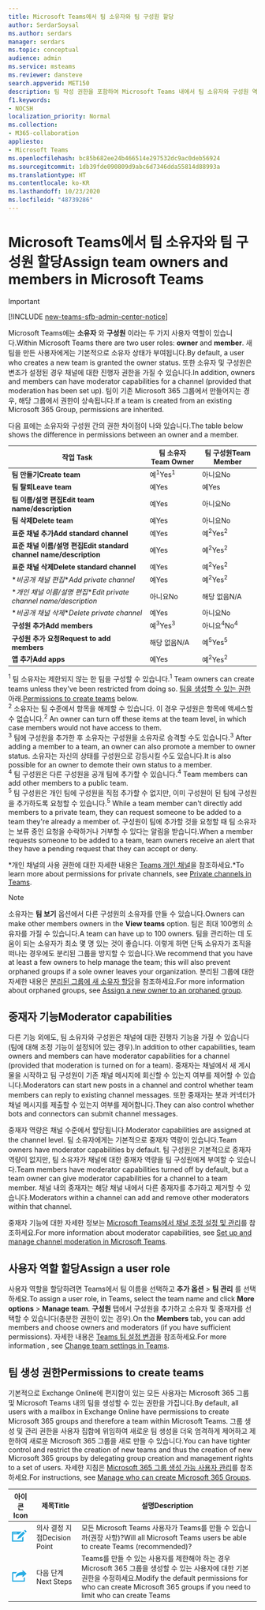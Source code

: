 ```yaml
---
title: Microsoft Teams에서 팀 소유자와 팀 구성원 할당
author: SerdarSoysal
ms.author: serdars
manager: serdars
ms.topic: conceptual
audience: admin
ms.service: msteams
ms.reviewer: dansteve
search.appverid: MET150
description: 팀 작성 권한을 포함하여 Microsoft Teams 내에서 팀 소유자와 구성원 역할 및 권한을 할당하는 방법을 알아봅니다.
f1.keywords:
- NOCSH
localization_priority: Normal
ms.collection:
- M365-collaboration
appliesto:
- Microsoft Teams
ms.openlocfilehash: bc85b682ee24b466514e297532dc9ac0deb56924
ms.sourcegitcommit: 1db39fde090809d9abc6d7346dda55814d88993a
ms.translationtype: HT
ms.contentlocale: ko-KR
ms.lasthandoff: 10/23/2020
ms.locfileid: "48739286"
---
```

<a name="assign-team-owners-and-members-in-microsoft-teams"></a><span data-ttu-id="00f9d-103">Microsoft Teams에서 팀 소유자와 팀 구성원 할당</span><span class="sxs-lookup"><span data-stu-id="00f9d-103">Assign team owners and members in Microsoft Teams</span></span>
=================================================

> [!IMPORTANT]
> [!INCLUDE [new-teams-sfb-admin-center-notice](includes/new-teams-sfb-admin-center-notice.md)]

<span data-ttu-id="00f9d-104">Microsoft Teams에는 **소유자** 와 **구성원** 이라는 두 가지 사용자 역할이 있습니다.</span><span class="sxs-lookup"><span data-stu-id="00f9d-104">Within Microsoft Teams there are two user roles: **owner** and **member**.</span></span> <span data-ttu-id="00f9d-105">새 팀을 만든 사용자에게는 기본적으로 소유자 상태가 부여됩니다.</span><span class="sxs-lookup"><span data-stu-id="00f9d-105">By default, a user who creates a new team is granted the owner status.</span></span> <span data-ttu-id="00f9d-106">또한 소유자 및 구성원은 변조가 설정된 경우 채널에 대한 진행자 권한을 가질 수 있습니다.</span><span class="sxs-lookup"><span data-stu-id="00f9d-106">In addition, owners and members can have moderator capabilities for a channel (provided that moderation has been set up).</span></span> <span data-ttu-id="00f9d-107">팀이 기존 Microsoft 365 그룹에서 만들어지는 경우, 해당 그룹에서 권한이 상속됩니다.</span><span class="sxs-lookup"><span data-stu-id="00f9d-107">If a team is created from an existing Microsoft 365 Group, permissions are inherited.</span></span>

<span data-ttu-id="00f9d-108">다음 표에는 소유자와 구성원 간의 권한 차이점이 나와 있습니다.</span><span class="sxs-lookup"><span data-stu-id="00f9d-108">The table below shows the difference in permissions between an owner and a member.</span></span>


|    <span data-ttu-id="00f9d-109">작업 </span><span class="sxs-lookup"><span data-stu-id="00f9d-109">Task</span></span>                               | <span data-ttu-id="00f9d-110">팀 소유자</span><span class="sxs-lookup"><span data-stu-id="00f9d-110">Team Owner</span></span> | <span data-ttu-id="00f9d-111">팀 구성원</span><span class="sxs-lookup"><span data-stu-id="00f9d-111">Team Member</span></span> |
|-----------------------------------|------------|-------------|
|          <span data-ttu-id="00f9d-112">**팀 만들기**</span><span class="sxs-lookup"><span data-stu-id="00f9d-112">**Create team**</span></span>          |    <span data-ttu-id="00f9d-113">예<sup>1</sup></span><span class="sxs-lookup"><span data-stu-id="00f9d-113">Yes<sup>1</sup></span></span>     |     <span data-ttu-id="00f9d-114">아니요</span><span class="sxs-lookup"><span data-stu-id="00f9d-114">No</span></span>      |
|          <span data-ttu-id="00f9d-115">**팀 탈퇴**</span><span class="sxs-lookup"><span data-stu-id="00f9d-115">**Leave team**</span></span>           |    <span data-ttu-id="00f9d-116">예</span><span class="sxs-lookup"><span data-stu-id="00f9d-116">Yes</span></span>     |     <span data-ttu-id="00f9d-117">예</span><span class="sxs-lookup"><span data-stu-id="00f9d-117">Yes</span></span>     |
|  <span data-ttu-id="00f9d-118">**팀 이름/설명 편집**</span><span class="sxs-lookup"><span data-stu-id="00f9d-118">**Edit team name/description**</span></span>   |    <span data-ttu-id="00f9d-119">예</span><span class="sxs-lookup"><span data-stu-id="00f9d-119">Yes</span></span>     |     <span data-ttu-id="00f9d-120">아니요</span><span class="sxs-lookup"><span data-stu-id="00f9d-120">No</span></span>      |
|          <span data-ttu-id="00f9d-121">**팀 삭제**</span><span class="sxs-lookup"><span data-stu-id="00f9d-121">**Delete team**</span></span>          |    <span data-ttu-id="00f9d-122">예</span><span class="sxs-lookup"><span data-stu-id="00f9d-122">Yes</span></span>     |     <span data-ttu-id="00f9d-123">아니요</span><span class="sxs-lookup"><span data-stu-id="00f9d-123">No</span></span>      |
|          <span data-ttu-id="00f9d-124">**표준 채널 추가**</span><span class="sxs-lookup"><span data-stu-id="00f9d-124">**Add standard channel**</span></span>          |    <span data-ttu-id="00f9d-125">예</span><span class="sxs-lookup"><span data-stu-id="00f9d-125">Yes</span></span>     |    <span data-ttu-id="00f9d-126">예<sup>2</sup></span><span class="sxs-lookup"><span data-stu-id="00f9d-126">Yes<sup>2</sup></span></span>|
| <span data-ttu-id="00f9d-127">**표준 채널 이름/설명 편집**</span><span class="sxs-lookup"><span data-stu-id="00f9d-127">**Edit standard channel name/description**</span></span> |    <span data-ttu-id="00f9d-128">예</span><span class="sxs-lookup"><span data-stu-id="00f9d-128">Yes</span></span>     |    <span data-ttu-id="00f9d-129">예<sup>2</sup></span><span class="sxs-lookup"><span data-stu-id="00f9d-129">Yes<sup>2</sup></span></span>|
|        <span data-ttu-id="00f9d-130">**표준 채널 삭제**</span><span class="sxs-lookup"><span data-stu-id="00f9d-130">**Delete standard channel**</span></span>         |    <span data-ttu-id="00f9d-131">예</span><span class="sxs-lookup"><span data-stu-id="00f9d-131">Yes</span></span>     |    <span data-ttu-id="00f9d-132">예<sup>2</sup></span><span class="sxs-lookup"><span data-stu-id="00f9d-132">Yes<sup>2</sup></span></span>|
|          <span data-ttu-id="00f9d-133">\**_비공개 채널 편집_*</span><span class="sxs-lookup"><span data-stu-id="00f9d-133">\**_Add private channel_*</span></span>          |    <span data-ttu-id="00f9d-134">예</span><span class="sxs-lookup"><span data-stu-id="00f9d-134">Yes</span></span>     |    <span data-ttu-id="00f9d-135">예<sup>2</sup></span><span class="sxs-lookup"><span data-stu-id="00f9d-135">Yes<sup>2</sup></span></span>|
| <span data-ttu-id="00f9d-136">\**_개인 채널 이름/설명 편집_*</span><span class="sxs-lookup"><span data-stu-id="00f9d-136">\**_Edit private channel name/description_*</span></span> |    <span data-ttu-id="00f9d-137">아니요</span><span class="sxs-lookup"><span data-stu-id="00f9d-137">No</span></span>     |    <span data-ttu-id="00f9d-138">해당 없음</span><span class="sxs-lookup"><span data-stu-id="00f9d-138">N/A</span></span>|
|        <span data-ttu-id="00f9d-139">\**_비공개 채널 삭제_*</span><span class="sxs-lookup"><span data-stu-id="00f9d-139">\**_Delete private channel_*</span></span>         |    <span data-ttu-id="00f9d-140">예</span><span class="sxs-lookup"><span data-stu-id="00f9d-140">Yes</span></span>     |    <span data-ttu-id="00f9d-141">아니요</span><span class="sxs-lookup"><span data-stu-id="00f9d-141">No</span></span>|
|          <span data-ttu-id="00f9d-142">**구성원 추가**</span><span class="sxs-lookup"><span data-stu-id="00f9d-142">**Add members**</span></span>          |  <span data-ttu-id="00f9d-143">예<sup>3</sup></span><span class="sxs-lookup"><span data-stu-id="00f9d-143">Yes<sup>3</sup></span></span>   |     <span data-ttu-id="00f9d-144">아니요<sup>4</sup></span><span class="sxs-lookup"><span data-stu-id="00f9d-144">No<sup>4</sup></span></span>    |
|          <span data-ttu-id="00f9d-145">**구성원 추가 요청**</span><span class="sxs-lookup"><span data-stu-id="00f9d-145">**Request to add members**</span></span>          |  <span data-ttu-id="00f9d-146">해당 없음</span><span class="sxs-lookup"><span data-stu-id="00f9d-146">N/A</span></span>   |     <span data-ttu-id="00f9d-147">예<sup>5</sup></span><span class="sxs-lookup"><span data-stu-id="00f9d-147">Yes<sup>5</sup></span></span>     |
|           <span data-ttu-id="00f9d-148">**앱 추가**</span><span class="sxs-lookup"><span data-stu-id="00f9d-148">**Add apps**</span></span>            |    <span data-ttu-id="00f9d-149">예</span><span class="sxs-lookup"><span data-stu-id="00f9d-149">Yes</span></span>     |    <span data-ttu-id="00f9d-150">예<sup>2</sup></span><span class="sxs-lookup"><span data-stu-id="00f9d-150">Yes<sup>2</sup></span></span>|

<span data-ttu-id="00f9d-151"><sup>1</sup> 팀 소유자는 제한되지 않는 한 팀을 구성할 수 있습니다.</span><span class="sxs-lookup"><span data-stu-id="00f9d-151"><sup>1</sup> Team owners can create teams unless they've been restricted from doing so.</span></span> <span data-ttu-id="00f9d-152">[팀을 생성할 수 있는 권한](#permissions-to-create-teams) 아래.</span><span class="sxs-lookup"><span data-stu-id="00f9d-152">[Permissions to create teams](#permissions-to-create-teams) below.</span></span><br>
<span data-ttu-id="00f9d-153"><sup>2</sup> 소유자는 팀 수준에서 항목을 해제할 수 있습니다. 이 경우 구성원은 항목에 액세스할 수 없습니다.</span><span class="sxs-lookup"><span data-stu-id="00f9d-153"><sup>2</sup> An owner can turn off these items at the team level, in which case members would not have access to them.</span></span><br>
<span data-ttu-id="00f9d-154"><sup>3</sup> 팀에 구성원을 추가한 후 소유자는 구성원을 소유자로 승격할 수도 있습니다.</span><span class="sxs-lookup"><span data-stu-id="00f9d-154"><sup>3</sup> After adding a member to a team, an owner can also promote a member to owner status.</span></span> <span data-ttu-id="00f9d-155">소유자는 자신의 상태를 구성원으로 강등시킬 수도 있습니다.</span><span class="sxs-lookup"><span data-stu-id="00f9d-155">It is also possible for an owner to demote their own status to a member.</span></span><br>
<span data-ttu-id="00f9d-156"><sup>4</sup> 팀 구성원은 다른 구성원을 공개 팀에 추가할 수 있습니다.</span><span class="sxs-lookup"><span data-stu-id="00f9d-156"><sup>4</sup> Team members can add other members to a public team.</span></span><br>
<span data-ttu-id="00f9d-157"><sup>5</sup> 팀 구성원은 개인 팀에 구성원을 직접 추가할 수 없지만, 이미 구성원이 된 팀에 구성원을 추가하도록 요청할 수 있습니다.</span><span class="sxs-lookup"><span data-stu-id="00f9d-157"><sup>5</sup> While a team member can't directly add members to a private team, they can request someone to be added to a team they're already a member of.</span></span> <span data-ttu-id="00f9d-158">구성원이 팀에 추가할 것을 요청할 때 팀 소유자는 보류 중인 요청을 수락하거나 거부할 수 있다는 알림을 받습니다.</span><span class="sxs-lookup"><span data-stu-id="00f9d-158">When a member requests someone to be added to a team, team owners receive an alert that they have a pending request that they can accept or deny.</span></span>

<span data-ttu-id="00f9d-159">\*개인 채널의 사용 권한에 대한 자세한 내용은 [Teams 개인 채널](private-channels.md)을 참조하세요.</span><span class="sxs-lookup"><span data-stu-id="00f9d-159">\*To learn more about permissions for private channels, see [Private channels in Teams](private-channels.md).</span></span>

> [!NOTE]
> <span data-ttu-id="00f9d-160">소유자는 **팀 보기** 옵션에서 다른 구성원의 소유자를 만들 수 있습니다.</span><span class="sxs-lookup"><span data-stu-id="00f9d-160">Owners can make other members owners in the **View teams** option.</span></span> <span data-ttu-id="00f9d-161">팀은 최대 100명의 소유자를 가질 수 있습니다.</span><span class="sxs-lookup"><span data-stu-id="00f9d-161">A team can have up to 100 owners.</span></span> <span data-ttu-id="00f9d-162">팀을 관리하는 데 도움이 되는 소유자가 최소 몇 명 있는 것이 좋습니다. 이렇게 하면 단독 소유자가 조직을 떠나는 경우에도 분리된 그룹을 방지할 수 있습니다.</span><span class="sxs-lookup"><span data-stu-id="00f9d-162">We recommend that you have at least a few owners to help manage the team; this will also prevent orphaned groups if a sole owner leaves your organization.</span></span> <span data-ttu-id="00f9d-163">분리된 그룹에 대한 자세한 내용은 [분리된 그룹에 새 소유자 할당](https://support.office.com/article/Assign-a-new-owner-to-an-orphaned-group-86bb3db6-8857-45d1-95c8-f6d540e45732)을 참조하세요.</span><span class="sxs-lookup"><span data-stu-id="00f9d-163">For more information about orphaned groups, see [Assign a new owner to an orphaned group](https://support.office.com/article/Assign-a-new-owner-to-an-orphaned-group-86bb3db6-8857-45d1-95c8-f6d540e45732).</span></span>

## <a name="moderator-capabilities"></a><span data-ttu-id="00f9d-164">중재자 기능</span><span class="sxs-lookup"><span data-stu-id="00f9d-164">Moderator capabilities</span></span>

<span data-ttu-id="00f9d-165">다른 기능 외에도, 팀 소유자와 구성원은 채널에 대한 진행자 기능을 가질 수 있습니다(팀에 대해 조정 기능이 설정되어 있는 경우).</span><span class="sxs-lookup"><span data-stu-id="00f9d-165">In addition to other capabilities, team owners and members can have moderator capabilities for a channel (provided that moderation is turned on for a team).</span></span> <span data-ttu-id="00f9d-166">중재자는 채널에서 새 게시물을 시작하고 팀 구성원이 기존 채널 메시지에 회신할 수 있는지 여부를 제어할 수 있습니다.</span><span class="sxs-lookup"><span data-stu-id="00f9d-166">Moderators can start new posts in a channel and control whether team members can reply to existing channel messages.</span></span> <span data-ttu-id="00f9d-167">또한 중재자는 봇과 커넥터가 채널 메시지를 제출할 수 있는지 여부를 제어합니다.</span><span class="sxs-lookup"><span data-stu-id="00f9d-167">They can also control whether bots and connectors can submit channel messages.</span></span>

<span data-ttu-id="00f9d-168">중재자 역량은 채널 수준에서 할당됩니다.</span><span class="sxs-lookup"><span data-stu-id="00f9d-168">Moderator capabilities are assigned at the channel level.</span></span> <span data-ttu-id="00f9d-169">팀 소유자에게는 기본적으로 중재자 역량이 있습니다.</span><span class="sxs-lookup"><span data-stu-id="00f9d-169">Team owners have moderator capabilities by default.</span></span> <span data-ttu-id="00f9d-170">팀 구성원은 기본적으로 중재자 역량이 없지만, 팀 소유자가 채널에 대한 중재자 역량을 팀 구성원에게 부여할 수 있습니다.</span><span class="sxs-lookup"><span data-stu-id="00f9d-170">Team members have moderator capabilities turned off by default, but a team owner can give moderator capabilities for a channel to a team member.</span></span> <span data-ttu-id="00f9d-171">채널 내의 중재자는 해당 채널 내에서 다른 중재자를 추가하고 제거할 수 있습니다.</span><span class="sxs-lookup"><span data-stu-id="00f9d-171">Moderators within a channel can add and remove other moderators within that channel.</span></span>

<span data-ttu-id="00f9d-172">중재자 기능에 대한 자세한 정보는 [Microsoft Teams에서 채널 조정 설정 및 관리](manage-channel-moderation-in-teams.md)를 참조하세요.</span><span class="sxs-lookup"><span data-stu-id="00f9d-172">For more information about moderator capabilities, see [Set up and manage channel moderation in Microsoft Teams](manage-channel-moderation-in-teams.md).</span></span>

## <a name="assign-a-user-role"></a><span data-ttu-id="00f9d-173">사용자 역할 할당</span><span class="sxs-lookup"><span data-stu-id="00f9d-173">Assign a user role</span></span>

<span data-ttu-id="00f9d-174">사용자 역할을 할당하려면 Teams에서 팀 이름을 선택하고 **추가 옵션** > **팀 관리** 를 선택하세요.</span><span class="sxs-lookup"><span data-stu-id="00f9d-174">To assign a user role, in Teams, select the team name and click **More options** > **Manage team**.</span></span> <span data-ttu-id="00f9d-175">**구성원** 탭에서 구성원을 추가하고 소유자 및 중재자를 선택할 수 있습니다(충분한 권한이 있는 경우).</span><span class="sxs-lookup"><span data-stu-id="00f9d-175">On the **Members** tab, you can add members and choose owners and moderators (if you have sufficient permissions).</span></span> <span data-ttu-id="00f9d-176">자세한 내용은 [Teams 팀 설정 변경](https://support.office.com/article/ce053b04-1b8e-4796-baa8-90dc427b3acc)을 참조하세요.</span><span class="sxs-lookup"><span data-stu-id="00f9d-176">For more information , see [Change team settings in Teams](https://support.office.com/article/ce053b04-1b8e-4796-baa8-90dc427b3acc).</span></span>

## <a name="permissions-to-create-teams"></a><span data-ttu-id="00f9d-177">팀 생성 권한</span><span class="sxs-lookup"><span data-stu-id="00f9d-177">Permissions to create teams</span></span>

<span data-ttu-id="00f9d-178">기본적으로 Exchange Online에 편지함이 있는 모든 사용자는 Microsoft 365 그룹 및 Microsoft Teams 내의 팀을 생성할 수 있는 권한을 가집니다.</span><span class="sxs-lookup"><span data-stu-id="00f9d-178">By default, all users with a mailbox in Exchange Online have permissions to create Microsoft 365 groups and therefore a team within Microsoft Teams.</span></span> <span data-ttu-id="00f9d-179">그룹 생성 및 관리 권한을 사용자 집합에 위임하여 새로운 팀 생성을 더욱 엄격하게 제어하고 제한하여 새로운 Microsoft 365 그룹을 새로 만들 수 있습니다.</span><span class="sxs-lookup"><span data-stu-id="00f9d-179">You can have tighter control and restrict the creation of new teams and thus the creation of new Microsoft 365 groups by delegating group creation and management rights to a set of users.</span></span> <span data-ttu-id="00f9d-180">자세한 지침은 [Microsoft 365 그룹 생성 가능 사용자 관리](https://support.office.com/article/manage-who-can-create-office-365-groups-4c46c8cb-17d0-44b5-9776-005fced8e618)를 참조하세요.</span><span class="sxs-lookup"><span data-stu-id="00f9d-180">For instructions, see [Manage who can create Microsoft 365 Groups](https://support.office.com/article/manage-who-can-create-office-365-groups-4c46c8cb-17d0-44b5-9776-005fced8e618).</span></span>


|<span data-ttu-id="00f9d-181">아이콘</span><span class="sxs-lookup"><span data-stu-id="00f9d-181">Icon</span></span>|<span data-ttu-id="00f9d-182">제목</span><span class="sxs-lookup"><span data-stu-id="00f9d-182">Title</span></span>|<span data-ttu-id="00f9d-183">설명</span><span class="sxs-lookup"><span data-stu-id="00f9d-183">Description</span></span>|
|---------|---------|---------|
| ![의사 결정 지점을 보여 주는 아이콘](media/Assign_roles_and_permissions_in_Microsoft_Teams_image2.png)     |<span data-ttu-id="00f9d-185">의사 결정 지점</span><span class="sxs-lookup"><span data-stu-id="00f9d-185">Decision Point</span></span>         |<span data-ttu-id="00f9d-186">모든 Microsoft Teams 사용자가 Teams를 만들 수 있습니까(권장 사항)?</span><span class="sxs-lookup"><span data-stu-id="00f9d-186">Will all Microsoft Teams users be able to create Teams (recommended)?</span></span>         |
| ![다음 단계를 보여 주는 아이콘](media/Assign_roles_and_permissions_in_Microsoft_Teams_image3.png)    |<span data-ttu-id="00f9d-188">다음 단계</span><span class="sxs-lookup"><span data-stu-id="00f9d-188">Next Steps</span></span>         |<span data-ttu-id="00f9d-189">Teams를 만들 수 있는 사용자를 제한해야 하는 경우 Microsoft 365 그룹을 생성할 수 있는 사용자에 대한 기본 권한을 수정하세요.</span><span class="sxs-lookup"><span data-stu-id="00f9d-189">Modify the default permissions for who can create Microsoft 365 groups if you need to limit who can create Teams</span></span>         |
